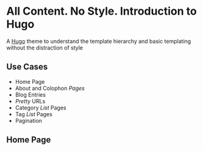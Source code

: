 # All Content. No Style. Introduction to Hugo #

A [Hugo][hugo] theme to understand the template hierarchy and basic templating without the distraction of style

## Use Cases ##

- Home Page
- About and Colophon _Pages_
- Blog Entries
- _Pretty_ URLs
- Category _List_ Pages
- Tag _List_ Pages
- Pagination

## Home Page ##

[hugo]: https://gohugo.io/ "Hugo static site generator"
